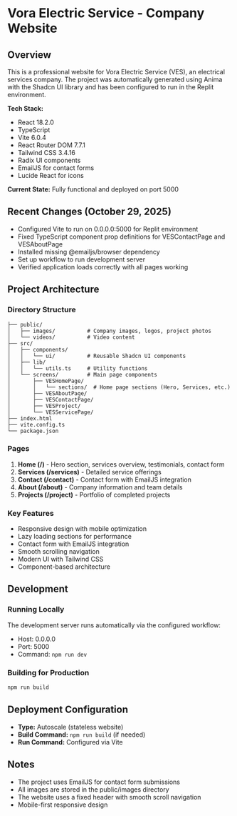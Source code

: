 # Vora Electric Service - Company Website

## Overview
This is a professional website for Vora Electric Service (VES), an electrical services company. The project was automatically generated using Anima with the Shadcn UI library and has been configured to run in the Replit environment.

**Tech Stack:**
- React 18.2.0
- TypeScript
- Vite 6.0.4
- React Router DOM 7.7.1
- Tailwind CSS 3.4.16
- Radix UI components
- EmailJS for contact forms
- Lucide React for icons

**Current State:** Fully functional and deployed on port 5000

## Recent Changes (October 29, 2025)
- Configured Vite to run on 0.0.0.0:5000 for Replit environment
- Fixed TypeScript component prop definitions for VESContactPage and VESAboutPage
- Installed missing @emailjs/browser dependency
- Set up workflow to run development server
- Verified application loads correctly with all pages working

## Project Architecture

### Directory Structure
```
├── public/
│   ├── images/          # Company images, logos, project photos
│   └── videos/          # Video content
├── src/
│   ├── components/
│   │   └── ui/          # Reusable Shadcn UI components
│   ├── lib/
│   │   └── utils.ts     # Utility functions
│   └── screens/         # Main page components
│       ├── VESHomePage/
│       │   └── sections/  # Home page sections (Hero, Services, etc.)
│       ├── VESAboutPage/
│       ├── VESContactPage/
│       ├── VESProject/
│       └── VESServicePage/
├── index.html
├── vite.config.ts
└── package.json
```

### Pages
1. **Home (/)** - Hero section, services overview, testimonials, contact form
2. **Services (/services)** - Detailed service offerings
3. **Contact (/contact)** - Contact form with EmailJS integration
4. **About (/about)** - Company information and team details
5. **Projects (/project)** - Portfolio of completed projects

### Key Features
- Responsive design with mobile optimization
- Lazy loading sections for performance
- Contact form with EmailJS integration
- Smooth scrolling navigation
- Modern UI with Tailwind CSS
- Component-based architecture

## Development

### Running Locally
The development server runs automatically via the configured workflow:
- Host: 0.0.0.0
- Port: 5000
- Command: `npm run dev`

### Building for Production
```bash
npm run build
```

## Deployment Configuration
- **Type:** Autoscale (stateless website)
- **Build Command:** `npm run build` (if needed)
- **Run Command:** Configured via Vite

## Notes
- The project uses EmailJS for contact form submissions
- All images are stored in the public/images directory
- The website uses a fixed header with smooth scroll navigation
- Mobile-first responsive design
